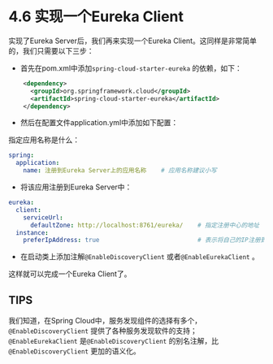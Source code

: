 # 4.6 实现一个Eureka Client

实现了Eureka Server后，我们再来实现一个Eureka Client。这同样是非常简单的，我们只需要以下三步：

* 首先在pom.xml中添加`spring-cloud-starter-eureka` 的依赖，如下：

```xml
    <dependency>
      <groupId>org.springframework.cloud</groupId>
      <artifactId>spring-cloud-starter-eureka</artifactId>
    </dependency>
```

* 然后在配置文件application.yml中添加如下配置：

指定应用名称是什么：

```yaml
spring:
  application:
    name: 注册到Eureka Server上的应用名称    # 应用名称建议小写
```

* 将该应用注册到Eureka Server中：

```yaml
eureka:
  client:
    serviceUrl:
      defaultZone: http://localhost:8761/eureka/    # 指定注册中心的地址
  instance:
    preferIpAddress: true                           # 表示将自己的IP注册到Eureka，如果不配置将会使用系统的hostname
```

* 在启动类上添加注解`@EnableDiscoveryClient` 或者`@EnableEurekaClient` 。

这样就可以完成一个Eureka Client了。



## TIPS

我们知道，在Spring Cloud中，服务发现组件的选择有多个， `@EnableDiscoveryClient` 提供了各种服务发现软件的支持；`@EnableEurekaClient` 是`@EnableDiscoveryClient` 的别名注解，比`@EnableDiscoveryClient` 更加的语义化。



